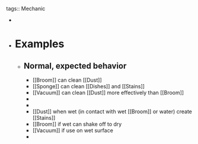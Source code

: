 tags:: Mechanic

-
- # Examples
	- ## Normal, expected behavior
		- [[Broom]] can clean [[Dust]]
		- [[Sponge]] can clean [[Dishes]] and [[Stains]]
		- [[Vacuum]] can clean [[Dust]] more effectively than [[Broom]]
		-
		-
		- [[Dust]] when wet (in contact with wet [[Broom]] or water) create [[Stains]]
		- [[Broom]] if wet can shake off to dry
		- [[Vacuum]] if use on wet surface
		-